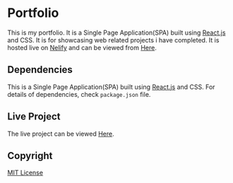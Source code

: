 # Portfolio

This is my portfolio. It is a Single Page Application(SPA) built using [React.js](https://reactjs.org/) and CSS. It is for showcasing web related projects i have completed. It is hosted live on [Nelify](https://www.netlify.com/) and can be viewed from [Here]().

## Dependencies

This is a Single Page Application(SPA) built using [React.js](https://reactjs.org/) and CSS. For details of dependencies, check `package.json` file.

## Live Project

The live project can be viewed [Here]().

## Copyright

[MIT License](https://choosealicense.com/licenses/mit/)